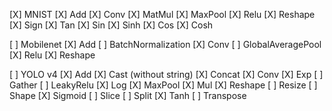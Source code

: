 [X] MNIST
[X] Add
[X] Conv
[X] MatMul
[X] MaxPool
[X] Relu
[X] Reshape
[X] Sign
[X] Tan
[X] Sin
[X] Sinh
[X] Cos
[X] Cosh

[ ] Mobilenet
[X] Add
[ ] BatchNormalization
[X] Conv
[ ] GlobalAveragePool
[X] Relu
[X] Reshape

[ ] YOLO v4
[X] Add
[X] Cast (without string)
[X] Concat
[X] Conv
[X] Exp
[ ] Gather
[ ] LeakyRelu
[X] Log
[X] MaxPool
[X] Mul
[X] Reshape
[ ] Resize
[ ] Shape
[X] Sigmoid
[ ] Slice
[ ] Split
[X] Tanh
[ ] Transpose
